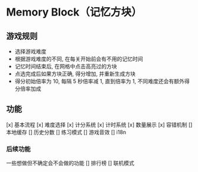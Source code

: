 # Memory Block（记忆方块）

## 游戏规则
- 选择游戏难度
- 根据游戏难度的不同, 在每关开始前会有不用的记忆时间
- 记忆时间结束后, 在网格中点击高亮过的方块
- 点选完成后如果方块正确, 得分增加, 并重新生成方块
- 得分初始倍率为 10, 每隔 5 秒倍率减 1, 直到倍率为 1, 不同难度还会有额外得分倍率加成

## 功能
[x] 基本流程
[x] 难度选择
[x] 计分系统
[x] 计时系统
[x] 数量展示
[x] 容错机制
[] 本地缓存
[] 历史分数
[] 练习模式
[] 游戏音效
[] i18n

### 后续功能
一些想做但不确定会不会做的功能
[] 排行榜
[] 联机模式
